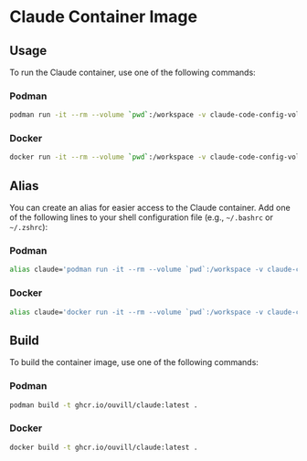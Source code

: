 # Claude Container Image

## Usage

To run the Claude container, use one of the following commands:

### Podman
```bash
podman run -it --rm --volume `pwd`:/workspace -v claude-code-config-volume:/home/node/.claude -v claude-code-bashhistory-volume:/commandhistory --user node --userns=keep-id ghcr.io/ouvill/claude claude
```

### Docker
```bash
docker run -it --rm --volume `pwd`:/workspace -v claude-code-config-volume:/home/node/.claude -v claude-code-bashhistory-volume:/commandhistory --user node ghcr.io/ouvill/claude claude
```

## Alias

You can create an alias for easier access to the Claude container. Add one of the following lines to your shell configuration file (e.g., `~/.bashrc` or `~/.zshrc`):

### Podman
```bash
alias claude='podman run -it --rm --volume `pwd`:/workspace -v claude-code-config-volume:/home/node/.claude -v claude-code-bashhistory-volume:/commandhistory --user node --userns=keep-id ghcr.io/ouvill/claude claude'
```

### Docker
```bash
alias claude='docker run -it --rm --volume `pwd`:/workspace -v claude-code-config-volume:/home/node/.claude -v claude-code-bashhistory-volume:/commandhistory --user node ghcr.io/ouvill/claude claude'
```

## Build

To build the container image, use one of the following commands:

### Podman
```bash
podman build -t ghcr.io/ouvill/claude:latest .
```

### Docker
```bash
docker build -t ghcr.io/ouvill/claude:latest .
```
